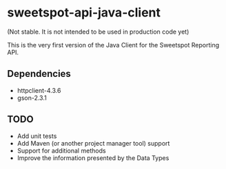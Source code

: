 # sweetspot-api-java-client

(Not stable. It is not intended to be used in production code yet)

This is the very first version of the Java Client for the Sweetspot Reporting API.

## Dependencies

* httpclient-4.3.6
* gson-2.3.1

## TODO

* Add unit tests
* Add Maven (or another project manager tool) support
* Support for additional methods
* Improve the information presented by the Data Types